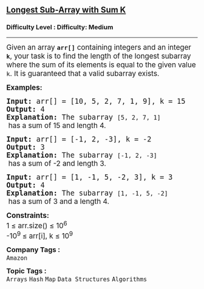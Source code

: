 <h2><a href="https://www.geeksforgeeks.org/problems/longest-sub-array-with-sum-k0809/1?page=1&difficulty=Medium&sortBy=submissions">Longest Sub-Array with Sum K</a></h2><h3>Difficulty Level : Difficulty: Medium</h3><hr><div class="problems_problem_content__Xm_eO"><p><span style="font-size: 14pt;">Given an array <strong><code>arr[]</code></strong> containing integers and an integer <strong><code>k</code></strong>, your task is to find the length of the longest subarray where the sum of its elements is equal to the given value <code>k</code>. It is guaranteed that a valid subarray exists.</span></p>
<p><span style="font-size: 14pt;"><strong>Examples:</strong></span></p>
<pre><span style="font-size: 14pt;"><strong>Input: </strong>arr[] = [10, 5, 2, 7, 1, 9], k = 15
<strong>Output:</strong> 4
<strong>Explanation: </strong>The subarray <code>[5, 2, 7, 1]</code><span style="font-family: -apple-system, BlinkMacSystemFont, 'Segoe UI', Roboto, Oxygen, Ubuntu, Cantarell, 'Open Sans', 'Helvetica Neue', sans-serif;"> has a sum of 15 and length 4.</span></span></pre>
<pre><span style="font-size: 14pt;"><strong>Input:</strong> arr[] = [-1, 2, -3], k = -2
<strong>Output:</strong> 3
<strong>Explanation: </strong>The subarray <code>[-1, 2, -3]</code><span style="font-family: -apple-system, BlinkMacSystemFont, 'Segoe UI', Roboto, Oxygen, Ubuntu, Cantarell, 'Open Sans', 'Helvetica Neue', sans-serif;"> has a sum of -2 and length 3.</span></span></pre>
<pre><span style="font-size: 14pt;"><strong>Input:</strong> arr[] = [1, -1, 5, -2, 3], k = 3
<strong>Output:</strong> 4
<strong>Explanation: </strong>The subarray <code>[1, -1, 5, -2]</code><span style="font-family: -apple-system, BlinkMacSystemFont, 'Segoe UI', Roboto, Oxygen, Ubuntu, Cantarell, 'Open Sans', 'Helvetica Neue', sans-serif;"> has a sum of 3 and a length 4.</span></span></pre>
<p><span style="font-size: 14pt;"><strong>Constraints:</strong></span><br><span style="font-size: 14pt;">1&nbsp;≤&nbsp;arr.size() ≤ 10<sup>6<br></sup>-10<sup>9 </sup>≤ arr[i], k ≤ 10<sup>9</sup></span></p></div><p><span style=font-size:18px><strong>Company Tags : </strong><br><code>Amazon</code>&nbsp;<br><p><span style=font-size:18px><strong>Topic Tags : </strong><br><code>Arrays</code>&nbsp;<code>Hash</code>&nbsp;<code>Map</code>&nbsp;<code>Data Structures</code>&nbsp;<code>Algorithms</code>&nbsp;
